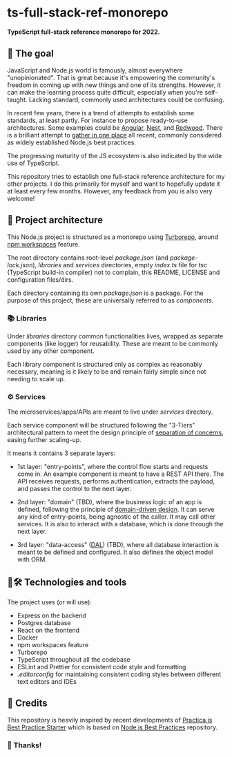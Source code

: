 # ts-full-stack-ref-monorepo
**TypeScript full-stack reference monorepo for 2022.**

## 🎯 The goal

JavaScript and Node.js world is famously, almost everywhere "unopinionated". That is great because it's empowering the community's freedom in coming up with new things and one of its strengths. However, it can make the learning process quite difficult, especially when you're self-taught. Lacking standard, commonly used architectures could be confusing.

In recent few years, there is a trend of attempts to establish some standards, at least partly. For instance to propose ready-to-use architectures. Some examples could be [Angular](https://angular.io/docs), [Nest](https://docs.nestjs.com/), and [Redwood](https://redwoodjs.com/docs/introduction). There is a brilliant attempt to [gather in one place](https://github.com/goldbergyoni/nodebestpractices) all recent, commonly considered as widely established Node.js best practices.

The progressing maturity of the JS ecosystem is also indicated by the wide use of TypeScript.

This repository tries to establish one full-stack reference architecture for my other projects. I do this primarily for myself and want to hopefully update it at least every few months. However, any feedback from you is also very welcome!

## 🌳 Project architecture

This Node.js project is structured as a monorepo using [Turborepo](https://turborepo.org/docs), around [npm workspaces](https://docs.npmjs.com/cli/v8/using-npm/workspaces) feature.

The root directory contains root-level *package.json* (and *package-lock.json*), *libraries* and *services* directories, empty *index.ts* file for *tsc* (TypeScript build-in compiler) not to complain, this README, LICENSE and configuration files/dirs.

Each directory containing its own *package.json* is a package. For the purpose of this project, these are universally referred to as *components*.

### 📚 Libraries

Under *libraries* directory common functionalities lives, wrapped as separate components (like logger) for reusability. These are meant to be commonly used by any other component.

Each library component is structured only as complex as reasonably necessary, meaning is it likely to be and remain fairly simple since not needing to scale up.

### ⚙ Services

The microservices/apps/APIs are meant to live under *services* directory.

Each service component will be structured following the "3-Tiers" architectural pattern to meet the design principle of [separation of concerns](https://en.wikipedia.org/wiki/Separation_of_concerns), easing further scaling-up.

It means it contains 3 separate layers:

- 1st layer: "entry-points", where the control flow starts and requests come in. An example component is meant to have a REST API there. The API receives requests, performs authentication, extracts the payload, and passes the control to the next layer.

- 2nd layer: "domain" (TBD), where the business logic of an app is defined, following the principle of [domain-driven design](https://en.wikipedia.org/wiki/Domain-driven_design). It can serve any kind of entry-points, being agnostic of the caller. It may call other services. It is also to interact with a database, which is done through the next layer.

- 3rd layer: "data-access" ([DAL](https://en.wikipedia.org/wiki/Data_access_layer)) (TBD), where all database interaction is meant to be defined and configured. It also defines the object model with ORM.

## 🤖🛠️ Technologies and tools

The project uses (or will use):

- Express on the backend
- Postgres database
- React on the frontend
- Docker
- npm workspaces feature
- Turborepo
- TypeScript throughout all the codebase
- ESLint and Prettier for consistent code style and formatting
- *.editorconfig* for maintaining consistent coding styles between different text editors and IDEs

## 🏅 Credits

This repository is heavily inspired by recent developments of [Practica.js Best Practice Starter](https://practica.dev/) which is based on [Node.js Best Practices](https://github.com/goldbergyoni/nodebestpractices) repository.

### 🎉 Thanks!
